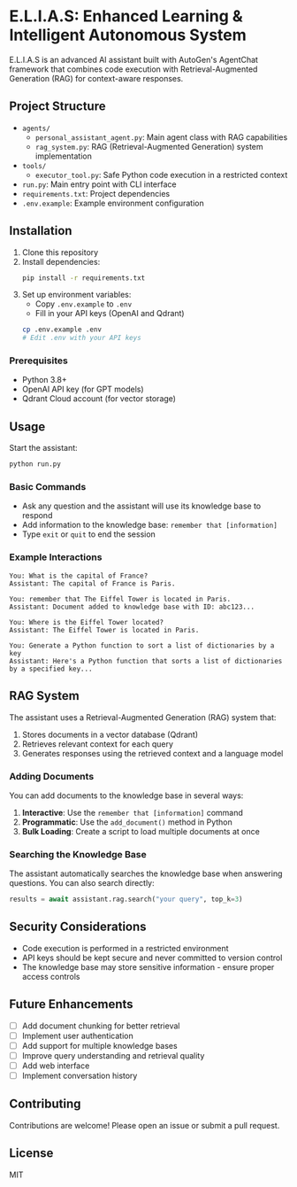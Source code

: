 # E.L.I.A.S: Enhanced Learning & Intelligent Autonomous System

E.L.I.A.S is an advanced AI assistant built with AutoGen's AgentChat framework that combines code execution with Retrieval-Augmented Generation (RAG) for context-aware responses.

## Project Structure

- `agents/`
  - `personal_assistant_agent.py`: Main agent class with RAG capabilities
  - `rag_system.py`: RAG (Retrieval-Augmented Generation) system implementation
- `tools/`
  - `executor_tool.py`: Safe Python code execution in a restricted context
- `run.py`: Main entry point with CLI interface
- `requirements.txt`: Project dependencies
- `.env.example`: Example environment configuration

## Installation

1. Clone this repository
2. Install dependencies:
   ```bash
   pip install -r requirements.txt
   ```
3. Set up environment variables:
   - Copy `.env.example` to `.env`
   - Fill in your API keys (OpenAI and Qdrant)
   ```bash
   cp .env.example .env
   # Edit .env with your API keys
   ```

### Prerequisites

- Python 3.8+
- OpenAI API key (for GPT models)
- Qdrant Cloud account (for vector storage)

## Usage

Start the assistant:

```bash
python run.py
```

### Basic Commands

- Ask any question and the assistant will use its knowledge base to respond
- Add information to the knowledge base: `remember that [information]`
- Type `exit` or `quit` to end the session

### Example Interactions

```
You: What is the capital of France?
Assistant: The capital of France is Paris.

You: remember that The Eiffel Tower is located in Paris.
Assistant: Document added to knowledge base with ID: abc123...

You: Where is the Eiffel Tower located?
Assistant: The Eiffel Tower is located in Paris.

You: Generate a Python function to sort a list of dictionaries by a key
Assistant: Here's a Python function that sorts a list of dictionaries by a specified key...
```

## RAG System

The assistant uses a Retrieval-Augmented Generation (RAG) system that:

1. Stores documents in a vector database (Qdrant)
2. Retrieves relevant context for each query
3. Generates responses using the retrieved context and a language model

### Adding Documents

You can add documents to the knowledge base in several ways:

1. **Interactive**: Use the `remember that [information]` command
2. **Programmatic**: Use the `add_document()` method in Python
3. **Bulk Loading**: Create a script to load multiple documents at once

### Searching the Knowledge Base

The assistant automatically searches the knowledge base when answering questions. You can also search directly:

```python
results = await assistant.rag.search("your query", top_k=3)
```

## Security Considerations

- Code execution is performed in a restricted environment
- API keys should be kept secure and never committed to version control
- The knowledge base may store sensitive information - ensure proper access controls

## Future Enhancements

- [ ] Add document chunking for better retrieval
- [ ] Implement user authentication
- [ ] Add support for multiple knowledge bases
- [ ] Improve query understanding and retrieval quality
- [ ] Add web interface
- [ ] Implement conversation history

## Contributing

Contributions are welcome! Please open an issue or submit a pull request.

## License

MIT
